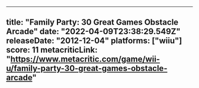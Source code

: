 
---
title: "Family Party: 30 Great Games Obstacle Arcade"
date: "2022-04-09T23:38:29.549Z"
releaseDate: "2012-12-04"
platforms: ["wiiu"]
score: 11
metacriticLink: "https://www.metacritic.com/game/wii-u/family-party-30-great-games-obstacle-arcade"
---
